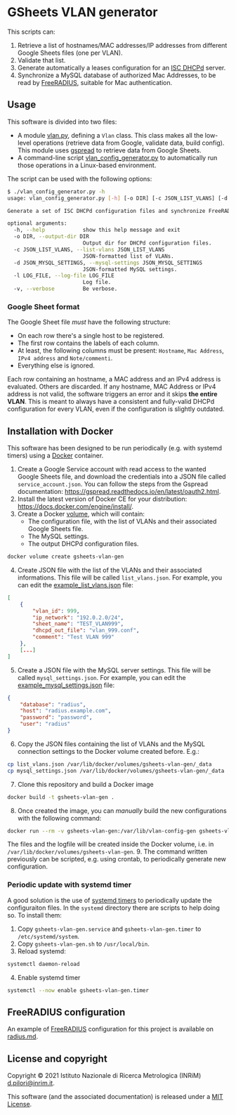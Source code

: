 # GSheets VLAN generator

This scripts can:
1. Retrieve a list of hostnames/MAC addresses/IP addresses from different Google Sheets files (one per VLAN).
2. Validate that list.
3. Generate automatically a leases configuration for an [ISC DHCPd](https://www.isc.org/dhcp/) server.
4. Synchronize a MySQL database of authorized Mac Addresses, to be read by [FreeRADIUS](https://freeradius.org/), suitable for Mac authentication.

## Usage

This software is divided into two files:
- A module [vlan.py](vlan.py), defining a `Vlan` class. This class makes all the low-level operations (retrieve data from Google, validate data, build config).
  This module uses [gspread](https://pypi.org/project/gspread/) to retrieve data from Google Sheets.
- A command-line script [vlan_config_generator.py](vlan_config_generator.py) to automatically run those operations in a Linux-based environment.

The script can be used with the following options:
```bash
$ ./vlan_config_generator.py -h
usage: vlan_config_generator.py [-h] [-o DIR] [-c JSON_LIST_VLANS] [-d JSON_MYSQL_SETTINGS] [-l LOG_FILE] [-v]

Generate a set of ISC DHCPd configuration files and synchronize FreeRADIUS from Google Sheets files.

optional arguments:
  -h, --help            show this help message and exit
  -o DIR, --output-dir DIR
                        Output dir for DHCPd configuration files.
  -c JSON_LIST_VLANS, --list-vlans JSON_LIST_VLANS
                        JSON-formatted list of VLANs.
  -d JSON_MYSQL_SETTINGS, --mysql-settings JSON_MYSQL_SETTINGS
                        JSON-formatted MySQL settings.
  -l LOG_FILE, --log-file LOG_FILE
                        Log file.
  -v, --verbose         Be verbose.
```

### Google Sheet format
The Google Sheet file *must* have the following structure:
- On each row there's a single host to be registered.
- The first row contains the labels of each column.
- At least, the following columns must be present: `Hostname`, `Mac Address`, `IPv4 address` and `Note/commenti`.
- Everything else is ignored.

Each row containing an hostname, a MAC address and an IPv4 address is evaluated. Others are discarded.
If any hostname, MAC Address or IPv4 address is not valid, the software triggers an error and it
skips **the entire VLAN**. This is meant to always have a consistent and fully-valid DHCPd configuration for every VLAN,
even if the configuration is slightly outdated.

## Installation with Docker
This software has been designed to be run periodically (e.g. with systemd timers) using a [Docker](https://www.docker.com/) container.

1. Create a Google Service account with read access to the wanted Google Sheets file, and download the credentials into a JSON
   file called `service_account.json`. You can follow the steps from the Gspread documentation: https://gspread.readthedocs.io/en/latest/oauth2.html.
2. Install the latest version of Docker CE for your distribution: https://docs.docker.com/engine/install/.
3. Create a Docker [volume](https://docs.docker.com/storage/volumes/), which will contain:
   - The configuration file, with the list of VLANs and their associated Google Sheets file.
   - The MySQL settings.
   - The output DHCPd configuration files.
```bash
docker volume create gsheets-vlan-gen   
```
4. Create JSON file with the list of the VLANs and their associated informations. This file will be called `list_vlans.json`. For example, you can edit the [example_list_vlans.json](example_list_vlans.json) file:
```json
[
    {
        "vlan_id": 999,
        "ip_network": "192.0.2.0/24",
        "sheet_name": "TEST_VLAN999",
        "dhcpd_out_file": "vlan_999.conf",
        "comment": "Test VLAN 999"    
    },
    [...]
]
```
5. Create a JSON file with the MySQL server settings. This file will be called `mysql_settings.json`. For example, you can edit the [example_mysql_settings.json](example_mysql_settings.json) file:
```json
{
    "database": "radius",
    "host": "radius.example.com",
    "password": "password",
    "user": "radius"
}
```
6. Copy the JSON files containing the list of VLANs and the MySQL connection settings to the Docker volume created before. E.g.:
```bash
cp list_vlans.json /var/lib/docker/volumes/gsheets-vlan-gen/_data
cp mysql_settings.json /var/lib/docker/volumes/gsheets-vlan-gen/_data
```
7. Clone this repository and build a Docker image
```bash
docker build -t gsheets-vlan-gen .
```
8. Once created the image, you can *manually* build the new configurations with the following command:
```bash
docker run --rm -v gsheets-vlan-gen:/var/lib/vlan-config-gen gsheets-vlan-gen
```
  The files and the logfile will be created inside the Docker volume, i.e. in `/var/lib/docker/volumes/gsheets-vlan-gen`.
9. The command written previously can be scripted, e.g. using crontab, to periodically generate new configuration.

### Periodic update with systemd timer
A good solution is the use of [systemd timers](https://wiki.archlinux.org/index.php/Systemd/Timers) to periodically
update the configuraiton files. In the `systemd` directory there are scripts to help doing so. To install them:
1. Copy `gsheets-vlan-gen.service` and `gsheets-vlan-gen.timer` to `/etc/systemd/system`.
2. Copy `gsheets-vlan-gen.sh` to `/usr/local/bin`.
3. Reload systemd:
```bash
systemctl daemon-reload
```
4. Enable systemd timer
```bash
systemctl --now enable gsheets-vlan-gen.timer
```

## FreeRADIUS configuration
An example of [FreeRADIUS](https://freeradius.org/) configuration for this project is available on [radius.md](docs/radius.md).

## License and copyright
Copyright &copy; 2021 Istituto Nazionale di Ricerca Metrologica (INRiM) <d.pilori@inrim.it>.

This software (and the associated documentation) is released under a [MIT License](https://opensource.org/licenses/MIT).